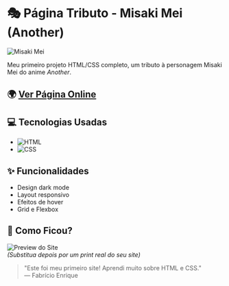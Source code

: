 # 🎭 Página Tributo - Misaki Mei (Another)

![Misaki Mei](https://static.wikia.nocookie.net/another/images/e/e8/Drink.jpg/revision/latest?cb=20140329140016&path-prefix=pt-br)

Meu primeiro projeto HTML/CSS completo, um tributo à personagem Misaki Mei do anime *Another*.

## 🌍 [Ver Página Online](https://fabricio076.github.io/projects/misaki-mei/misaki.html)

## 💻 Tecnologias Usadas
- ![HTML](https://img.shields.io/badge/HTML5-E34F26?logo=html5&logoColor=white)
- ![CSS](https://img.shields.io/badge/CSS3-1572B6?logo=css3&logoColor=white)

## ✨ Funcionalidades
- Design dark mode
- Layout responsivo
- Efeitos de hover
- Grid e Flexbox

## 📌 Como Ficou?
![Preview do Site](https://via.placeholder.com/800x400/1a202c/ffffff?text=Preview+do+Projeto)  
*(Substitua depois por um print real do seu site)*

> "Este foi meu primeiro site! Aprendi muito sobre HTML e CSS."  
> — Fabrício Enrique
